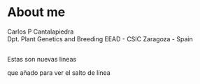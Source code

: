 # About me

Carlos P Cantalapiedra<br/>
Dpt. Plant Genetics and Breeding
EEAD - CSIC
Zaragoza - Spain

##

Estas son nuevas líneas

que añado para ver el salto de línea
